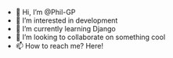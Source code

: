 - 👋 Hi, I’m @Phil-GP
- 👀 I’m interested in development
- 🌱 I’m currently learning Django
- 💞️ I’m looking to collaborate on something cool
- 📫 How to reach me? Here!

<!---
Phil-GP/Phil-GP is a ✨ special ✨ repository because its `README.md` (this file) appears on your GitHub profile.
You can click the Preview link to take a look at your changes.
--->
